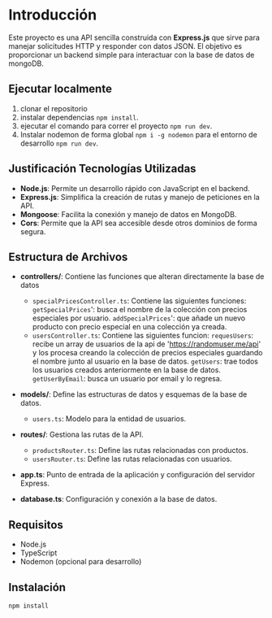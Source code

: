 # Introducción

Este proyecto es una API sencilla construida con **Express.js** que sirve para manejar solicitudes HTTP y responder con datos JSON. El objetivo es proporcionar un backend simple para interactuar con la base de datos de mongoDB.

## Ejecutar localmente
1. clonar el repositorio
2. instalar dependencias `npm install`.
3. ejecutar el comando para correr el proyecto `npm run dev`.
4. Instalar nodemon de forma global `npm i -g nodemon` para el entorno de desarrollo `npm run dev`.

## Justificación Tecnologías Utilizadas

- **Node.js**: Permite un desarrollo rápido con JavaScript en el backend.
- **Express.js**: Simplifica la creación de rutas y manejo de peticiones en la API.
- **Mongoose**: Facilita la conexión y manejo de datos en MongoDB.
- **Cors**: Permite que la API sea accesible desde otros dominios de forma segura.


## Estructura de Archivos

- **controllers/**: Contiene las funciones que alteran directamente la base de datos

  - `specialPricesController.ts`: Contiene las siguientes funciones:
    `getSpecialPrices`': busca el nombre de la colección con precios especiales por usuario.
    `addSpecialPrices`': que añade un nuevo producto con precio especial en una colección ya creada.
  - `usersController.ts`: Contiene las siguientes funcion:
  `requesUsers`: recibe un array de usuarios de la api de 'https://randomuser.me/api' y los procesa creando la colección de precios especiales guardando el nombre junto al usuario en la base de datos.
  `getUsers`: trae todos los usuarios creados anteriormente en la base de datos.
  `getUserByEmail`: busca un usuario por email y lo regresa.
    

- **models/**: Define las estructuras de datos y esquemas de la base de datos.

  - `users.ts`: Modelo para la entidad de usuarios.

- **routes/**: Gestiona las rutas de la API.

  - `productsRouter.ts`: Define las rutas relacionadas con productos.
  - `usersRouter.ts`: Define las rutas relacionadas con usuarios.

- **app.ts**: Punto de entrada de la aplicación y configuración del servidor Express.
- **database.ts**: Configuración y conexión a la base de datos.

## Requisitos

- Node.js
- TypeScript
- Nodemon (opcional para desarrollo)

## Instalación

```bash
npm install
```
